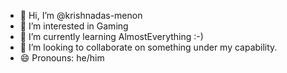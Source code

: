 - 👋 Hi, I’m @krishnadas-menon
- 👀 I’m interested in Gaming
- 🌱 I’m currently learning AlmostEverything :-)
- 💞️ I’m looking to collaborate on something under my capability.
- 😄 Pronouns: he/him


<!---
krishnadas-menon/krishnadas-menon is a ✨ special ✨ repository because its `README.md` (this file) appears on your GitHub profile.
You can click the Preview link to take a look at your changes.
--->
